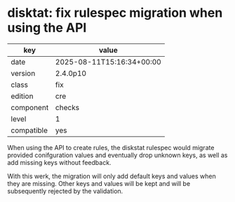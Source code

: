 [//]: # (werk v2)
# disktat: fix rulespec migration when using the API

key        | value
---------- | ---
date       | 2025-08-11T15:16:34+00:00
version    | 2.4.0p10
class      | fix
edition    | cre
component  | checks
level      | 1
compatible | yes

When using the API to create rules, the diskstat rulespec would migrate provided conifguration values
and eventually drop unknown keys, as well as add missing keys without feedback.

With this werk, the migration will only add default keys and values when they are missing.
Other keys and values will be kept and will be subsequently rejected by the validation.
